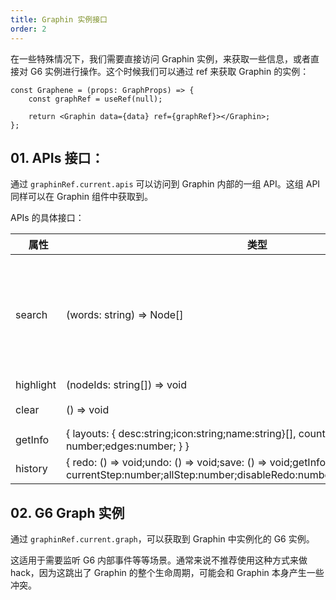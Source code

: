 ```yaml
---
title: Graphin 实例接口
order: 2
---
```


在一些特殊情况下，我们需要直接访问 Graphin 实例，来获取一些信息，或者直接对 G6 实例进行操作。这个时候我们可以通过 ref 来获取 Graphin 的实例：

```tsx
const Graphene = (props: GraphProps) => {
    const graphRef = useRef(null);

    return <Graphin data={data} ref={graphRef}></Graphin>;
};
```

## 01. APIs 接口：

通过 `graphinRef.current.apis` 可以访问到 Graphin 内部的一组 API。这组 API 同样可以在 Graphin 组件中获取到。

APIs 的具体接口：

|   属性    | 类型                                                                                                                                              | 说明                                                 |
| --------- | ------------------------------------------------------------------------------------------------------------------------------------------------- | ---------------------------------------------------- |
| search    | (words: string) => Node[]                                                                                                                         | 搜索节点，关键词可以为 id，label，或者 property 的值 |
| highlight | (nodeIds: string[]) => void                                                                                                                       | 高亮节点                                             |
| clear     | () => void                                                                                                                                        | 重置 Graphin                                         |
| getInfo   | { layouts: { desc:string;icon:string;name:string}[], count: { nodes: number;edges:number; } }                                                     | 渲染数据                                             |
| history   | { redo: () => void;undo: () => void;save: () => void;getInfo: () => { currentStep:number;allStep:number;disableRedo:number;disableUndo:number;};} | 操作历史                                             |

## 02. G6 Graph 实例

通过 `graphinRef.current.graph`，可以获取到 Graphin 中实例化的 G6 实例。

这适用于需要监听 G6 内部事件等等场景。通常来说不推荐使用这种方式来做 hack，因为这跳出了 Graphin 的整个生命周期，可能会和 Graphin 本身产生一些冲突。